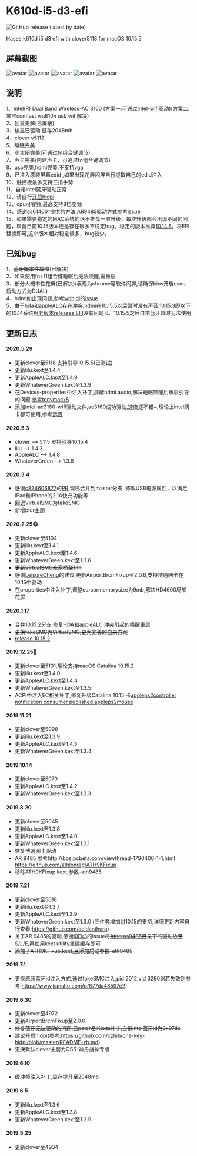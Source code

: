 # K610d-i5-d3-efi
<img alt="GitHub release (latest by date)" src="https://img.shields.io/github/v/release/1zilc/K610d-i5-d3-10.14.5-efi-clover">&nbsp;


Hasee k610d i5 d3 efi with clover5118 for macOS 10.15.5  

屏幕截图
-----

![avatar](https://github.com/1zilc/K610d-i5-d3-10.14.5-efi-clover/blob/master/screenshots/screenshot1.png)
![avatar](https://github.com/1zilc/K610d-i5-d3-10.14.5-efi-clover/blob/master/screenshots/screenshot2.png)
![avatar](https://github.com/1zilc/K610d-i5-d3-10.14.5-efi-clover/blob/master/screenshots/screenshot5.png)
![avatar](https://github.com/1zilc/K610d-i5-d3-10.14.5-efi-clover/blob/master/screenshots/screenshot4.png)
![avatar](https://github.com/1zilc/K610d-i5-d3-10.14.5-efi-clover/blob/master/screenshots/screenshot3.png)

说明
-----
1、Intel(R) Dual Band Wireless-AC 3160 (方案一:可通过[intel-wifi](https://github.com/1zilc/K610d-i5-d3-10.14.5-efi-clover/tree/master/intel-wifi)驱动)(方案二:某宝comfast wu810n usb wifi解决)  
2、独显无解(已屏蔽)  
3、核显已驱动 显存2048mb  
4、clover v5118  
5、睡眠完美  
6、小太阳完美(可通过fn组合键调节)  
7、声卡完美(内建声卡、可通过fn组合键调节)  
8、usb完美,hdmi完美,不支持vga  
9、已注入原装屏幕edid ,如果出现花屏闪屏自行提取自己的edid注入  
10、触控板最多支持三指手势  
11、自带intel蓝牙驱动正常  
12、请自行[开启hidpi](https://github.com/xzhih/one-key-hidpi/blob/master/README-zh.md)  
13、cpu可睿频,最高支持8档变频  
14、感谢[as614001](https://github.com/as614001)提供的方法,AR9485驱动方式参考[issue](https://github.com/1zilc/K610d-i5-d3-10.14.5-efi-clover/issues/15)  
15、如果需要稳定的MAC系统的话不推荐一直升级，每次升级都会出现不同的问题，毕竟目前10.15版本还是存在很多不稳定bug。稳定的版本推荐[10.14.6](https://blog.daliansky.net/macOS-Mojave-10.14.6-18G87-Release-version-with-Clover-5033-original-image.html)，将EFI替换即可,这个版本相对稳定很多，bug较少。

已知bug
------
1、~~蓝牙概率性故障~~(已解决)  
2、如果使用fn+f1组合键睡眠后无法唤醒,需重启  
3、~~部分人概率性花屏~~(已解决)(表现为chrome等软件闪屏,请确保bios开启csm、启动方式为DUAL)  
4、hdmi如出现问题,参考[whhjdi](https://github.com/whhjdi)的[issue](https://github.com/1zilc/K610d-i5-d3-10.14.5-efi-clover/issues/5#issue-481843661)  
5、由于hda和appleALC存在冲突,hdmi在10.15.5以后暂时没有声音,10.15.3即以下的10.14系统用[老版本releases EFI](https://github.com/1zilc/K610d-i5-d3-10.14.5-efi-clover/releases)没有问题
6、10.15.5之后自带蓝牙暂时无法使用

更新日志
-------
#### 2020.5.29
* 更新clover至5118  支持引导10.15.5(已测试)
* 更新lilu.kext至1.4.4
* 更新AppleALC.kext至1.4.9
* 更新WhateverGreen.kext至1.3.9
* 在Devices-properties中注入补丁,屏蔽hdmi audio,解决睡眠唤醒后重启引导的问题,[参考tonymacx8](https://www.tonymacx86.com/threads/help-applealc-kernel-panic-after-catalina-update.284654/page-12)
* 添加intel-ac3160-wifi驱动文件,ac3160成功驱动,速度还不错~,理论上intel网卡都可使用,参考[远景](http://bbs.pcbeta.com/viewthread-1856465-1-1.html)

#### 2020.5.3
* clover --> 5115 支持引导10.15.4
* lilu --> 1.4.3
* AppleALC --> 1.4.8
* WhateverGreen --> 1.3.8

#### 2020.3.4
* 感谢[c834606877](https://github.com/c834606877)的[PR](https://github.com/1zilc/K610d-i5-d3-10.14.5-efi-clover/pull/25),现已合并到master分支, 修改USB电源属性，以满足iPad和iPhone的2.1A快充功能等
* 回退VirtualSMC为fakeSMC
* 新增blur主题

#### 2020.2.25😷
* 更新clover至5104
* 更新lilu.kext至1.4.1
* 更新AppleALC.kext至1.4.6
* 更新WhateverGreen.kext至1.3.6
* ~~更新VirtualSMC全家桶至1.1.1~~
* 感谢[LeisureCheng](https://github.com/LeisureCheng)的建议,更新AirportBrcmFixup至2.0.6,支持博通网卡在10.15中驱动
* 在properties中注入补丁,调整cursormemorysize为9mb,解决HD4600局部花屏

#### 2020.1.17
* 合并10.15.2分支,修复HDA和appleALC 冲突引起的唤醒重启
* ~~更换fakeSMC为VirtualSMC,更为完善的白果方案~~
* [release 10.15.2](https://github.com/1zilc/K610d-i5-d3-10.14.5-efi-clover/releases/tag/10.15.2)

#### 2019.12.25🎄
* 更新clover至5101,理论支持macOS Catalina 10.15.2  
* 更新lilu.kext至1.4.0  
* 更新AppleALC.kext至1.4.4  
* 更新WhateverGreen.kext至1.3.5  
* ACPI中注入EC相关补丁,修复升级Catalina 10.15 卡[appleps2controller notification consumer published appleps2mouse](https://github.com/khronokernel/What-s-new-in-macOS-Catalina#current-issues-with-catalina)

#### 2019.11.21
* 更新clover至5098  
* 更新lilu.kext至1.3.9  
* 更新AppleALC.kext至1.4.3  
* 更新WhateverGreen.kext至1.3.4  

#### 2019.10.14
* 更新clover至5070  
* 更新AppleALC.kext至1.4.2  
* 更新WhateverGreen.kext至1.3.3  

#### 2019.8.20
* 更新clover至5045
* 更新lilu.kext至1.3.8  
* 更新AppleALC.kext至1.4.0  
* 更新WhateverGreen.kext至1.3.1  
* 恢复博通网卡驱动
* AR 9485 参考http://bbs.pcbeta.com/viewthread-1790406-1-1.html
https://github.com/athlonreg/ATH9KFixup
* 移除ATH9KFixup.kext,参数-ath9485

#### 2019.7.21
* 更新clover至5018  
* 更新lilu.kext至1.3.7  
* 更新AppleALC.kext至1.3.9  
* 更新WhateverGreen.kext至1.3.0  (三件套增加对10.15的支持,详细更新内容自行查看:https://github.com/acidanthera)  
* 关于AR 9485的驱动,感谢[i0Ek3](https://github.com/i0Ek3)的issue~~将[Atheros9485](https://github.com/1zilc/K610d-i5-d3-10.14.5-efi-clover/tree/master/Atheros9485)目录下的驱动放至S/L/E,再使用kext utility重建缓存即可~~  
* ~~添加了ATH9KFixup.kext,且添加启动参数-ath9485~~

#### 2019.7.1
* 更换原装蓝牙id注入方式,通过fakeSMC注入,pid 2012,vid 32903(若失效则参考:https://www.jianshu.com/p/877da48507e2)  

#### 2019.6.30
* 更新clover至4972  
* 更新AirportBrcmFixup至2.0.0  
* ~~修复蓝牙无法驱动的问题,已patch到Kexts补丁,自带intel蓝牙id为0x07dc~~  
* 建议开启hidpi(参考:https://github.com/xzhih/one-key-hidpi/blob/master/README-zh.md)  
* 更换默认clover主题为OSS-神舟战神专版  

#### 2019.6.10
* 缓冲帧注入补丁,显存提升至2048mb  

#### 2019.6.5
* 更新lilu.kext至1.3.6  
* 更新AppleALC.kext至1.3.8  
* 更新WhateverGreen.kext至1.2.9  

#### 2019.5.25
* 更新clover至4934
